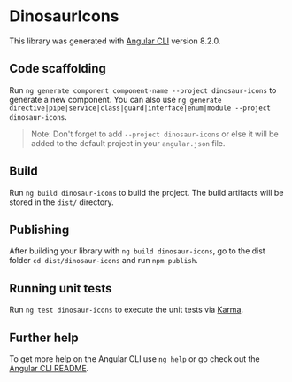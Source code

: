 # DinosaurIcons

This library was generated with [Angular CLI](https://github.com/angular/angular-cli) version 8.2.0.

## Code scaffolding

Run `ng generate component component-name --project dinosaur-icons` to generate a new component. You can also use `ng generate directive|pipe|service|class|guard|interface|enum|module --project dinosaur-icons`.
> Note: Don't forget to add `--project dinosaur-icons` or else it will be added to the default project in your `angular.json` file. 

## Build

Run `ng build dinosaur-icons` to build the project. The build artifacts will be stored in the `dist/` directory.

## Publishing

After building your library with `ng build dinosaur-icons`, go to the dist folder `cd dist/dinosaur-icons` and run `npm publish`.

## Running unit tests

Run `ng test dinosaur-icons` to execute the unit tests via [Karma](https://karma-runner.github.io).

## Further help

To get more help on the Angular CLI use `ng help` or go check out the [Angular CLI README](https://github.com/angular/angular-cli/blob/master/README.md).

